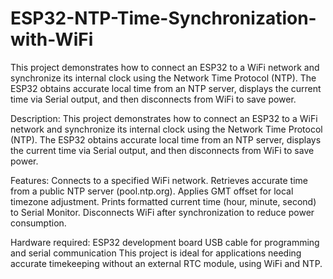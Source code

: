 # ESP32-NTP-Time-Synchronization-with-WiFi
This project demonstrates how to connect an ESP32 to a WiFi network and synchronize its internal clock using the Network Time Protocol (NTP). The ESP32 obtains accurate local time from an NTP server, displays the current time via Serial output, and then disconnects from WiFi to save power.

Description:
This project demonstrates how to connect an ESP32 to a WiFi network and synchronize its internal clock using the Network Time Protocol (NTP). The ESP32 obtains accurate local time from an NTP server, displays the current time via Serial output, and then disconnects from WiFi to save power.

Features:
Connects to a specified WiFi network.
Retrieves accurate time from a public NTP server (pool.ntp.org).
Applies GMT offset for local timezone adjustment.
Prints formatted current time (hour, minute, second) to Serial Monitor.
Disconnects WiFi after synchronization to reduce power consumption.

Hardware required:
ESP32 development board
USB cable for programming and serial communication
This project is ideal for applications needing accurate timekeeping without an external RTC module, using WiFi and NTP.

